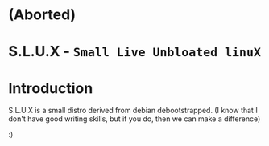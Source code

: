 # (Aborted)
# S.L.U.X - `Small Live Unbloated linuX`

# Introduction
S.L.U.X is a small distro derived from debian debootstrapped.
(I know that I don't have good writing skills, but if you do, then we can make a difference)

:)
